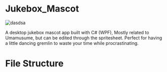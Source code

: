 # Jukebox_Mascot

![dasdsa](https://github.com/user-attachments/assets/769d2fc3-6b90-4dfe-a767-3fd6c33513d9)

A desktop jukebox mascot app built with C# (WPF), Mostly related to Umamusume, but can be edited through the spritesheet.
Perfect for having a little dancing gremlin to waste your time while procrastinating.

# File Structure
